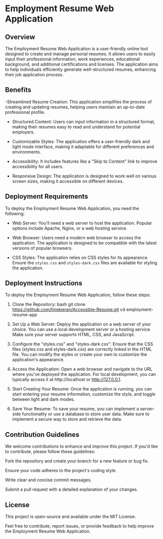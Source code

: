# Employment Resume Web Application

## Overview

The Employment Resume Web Application is a user-friendly online tool designed to create and manage personal resumes. It allows users to easily input their professional information, work experiences, educational background, and additional certifications and licenses. The application aims to help individuals efficiently generate well-structured resumes, enhancing their job application process.

## Benefits

-Streamlined Resume Creation: This application simplifies the process of creating and updating resumes, helping users maintain an up-to-date professional profile.

- Structured Content: Users can input information in a structured format, making their resumes easy to read and understand for potential employers.

- Customizable Styles: The application offers a user-friendly dark and light mode interface, making it adaptable for different preferences and environments.

- Accessibility: It includes features like a "Skip to Content" link to improve accessibility for all users.

- Responsive Design: The application is designed to work well on various screen sizes, making it accessible on different devices.

## Deployment Requirements

To deploy the Employment Resume Web Application, you need the following:

- Web Server: You'll need a web server to host the application. Popular options include Apache, Nginx, or a web hosting service.

- Web Browser: Users need a modern web browser to access the application. The application is designed to be compatible with the latest versions of popular browsers.

- CSS Styles: The application relies on CSS styles for its appearance. Ensure the `styles.css` and `styles-dark.css` files are available for styling the application.

## Deployment Instructions

To deploy the Employment Resume Web Application, follow these steps:

1. Clone the Repository:
   bash
   git clone https://github.com/hirekieran/Accessible-Resume.git
   cd employment-resume-app
   
2. Set Up a Web Server:
Deploy the application on a web server of your choice. You can use a local development server or a hosting service. Make sure your server supports HTML, CSS, and JavaScript.

3. Configure the "styles.css" and "styles-dark.css":
Ensure that the CSS files (styles.css and styles-dark.css) are correctly linked in the HTML file. You can modify the styles or create your own to customize the application's appearance.

4. Access the Application:
Open a web browser and navigate to the URL where you've deployed the application. For local development, you can typically access it at http://localhost or http://127.0.0.1.

5. Start Creating Your Resume:
Once the application is running, you can start entering your resume information, customize the style, and toggle between light and dark modes.

6. Save Your Resume:
To save your resume, you can implement a server-side functionality or use a database to store user data. Make sure to implement a secure way to store and retrieve the data.

## Contribution Guidelines
We welcome contributions to enhance and improve this project. If you'd like to contribute, please follow these guidelines:

Fork the repository and create your branch for a new feature or bug fix.

Ensure your code adheres to the project's coding style.

Write clear and concise commit messages.

Submit a pull request with a detailed explanation of your changes.

## License
This project is open-source and available under the MIT License.

Feel free to contribute, report issues, or provide feedback to help improve the Employment Resume Web Application.
